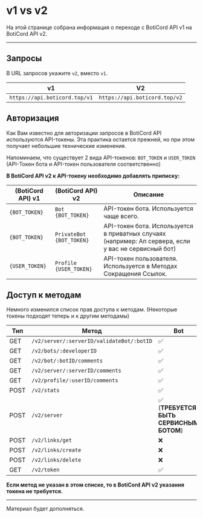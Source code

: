 # v1 vs v2

На этой странице собрана информация о переходе с BotiCord API v1 на BotiCord API v2.
_____

## Запросы
В URL запросов укажите `v2`, вместо `v1`.

|  v1  |  V2  |
|------|------|
| `https://api.boticord.top/v1` | `https://api.boticord.top/v2` |

## Авторизация
Как Вам известно для авторизации запросов в BotiCord API используются API-токены.
Эта практика остается прежней, но при этом получает небольшие технические изменения.

Напоминаем, что существует 2 вида API-токенов: `BOT_TOKEN` и `USER_TOKEN` 
(API-Токен бота и API-токен пользователя соответственно)

**В BotiCord API v2 к API-токену необходимо добавлять приписку:**

|  (BotiCord API) v1  |  (BotiCord API) v2  | Описание |
|------|------|----------|
| `{BOT_TOKEN}` | ```Bot {BOT_TOKEN}``` | API-токен бота. Используется чаще всего.
| `{BOT_TOKEN}`  | ```PrivateBot {BOT_TOKEN}``` | API-токен бота. Используется в приватных случаях (например: Ап сервера, если у вас не сервисный бот)
| `{USER_TOKEN}`  | ```Profile {USER_TOKEN}``` | API-токен пользователя. Используется в Методах Сокращения Ссылок.

## Доступ к методам
Немного изменился список прав доступа к методам. (Некоторые токены подходят теперь и к другим методамы)

| Тип | Метод | Bot | PrivateBot | Profile |
|-----|-------|-----|------------|---------|
| GET | ``/v2/server/:serverID/validateBot/:botID`` | ✅ | ✅ | ✅ |
| GET | ``/v2/bots/:developerID`` | ✅ | ✅ | ✅ |
| GET | ``/v2/bot/:botID/comments`` | ✅ | ✅ | ✅ |
| GET | ``/v2/server/:serverID/comments`` | ✅ | ✅ | ✅ |
| GET | ``/v2/profile/:userID/comments`` | ✅ | ✅ | ✅ |
| POST | ``/v2/stats`` | ✅ | ❌ | ❌ |
| POST | ``/v2/server`` | ✅ (**ТРЕБУЕТСЯ БЫТЬ СЕРВИСНЫМ БОТОМ**) | ✅ (только на разрешённых пяти серверах) | ❌ |
| POST | ``/v2/links/get`` | ❌ | ❌ | ✅ |
| POST | ``/v2/links/create`` | ❌ | ❌ | ✅ |
| POST | ``/v2/links/delete`` | ❌ | ❌ | ✅ |
| GET | ``/v2/token`` | ✅ | ✅ | ✅ |

**Если метод не указан в этом списке, то в BotiCord API v2 указания токена не требуется.**

-------

Материал будет дополняться.
